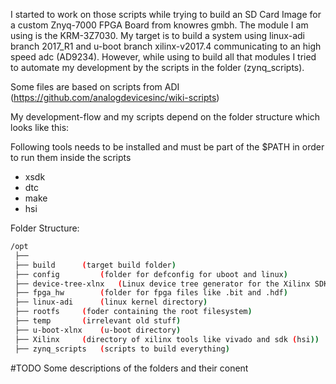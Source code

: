 
I started to work on those scripts while trying to build an SD Card Image for a custom Znyq-7000 FPGA Board from knowres gmbh.
The module I am using is the KRM-3Z7030. My target is to build a system using linux-adi branch 2017_R1 and u-boot branch xilinx-v2017.4 communicating to an high speed adc (AD9234).
However, while using to build all that modules I tried to automate my development by the scripts in the folder (zynq_scripts).

Some files are based on scripts from ADI (https://github.com/analogdevicesinc/wiki-scripts)

My development-flow and my scripts depend on the folder structure which looks like this:

Following tools needs to be installed and must be part of the $PATH in order to run them inside the scripts
- xsdk
- dtc
- make 
- hsi


Folder Structure:

```bash
/opt 
 ├──
 ├── build	  	(target build folder)
 ├── config       	(folder for defconfig for uboot and linux)
 ├── device-tree-xlnx   (Linux device tree generator for the Xilinx SDK (Vivado > 2014.1))
 ├── fpga_hw	  	(folder for fpga files like .bit and .hdf)
 ├── linux-adi    	(linux kernel directory) 
 ├── rootfs	  	(foder containing the root filesystem)
 ├── temp	  	(irrelevant old stuff)
 ├── u-boot-xlnx  	(u-boot directory)
 ├── Xilinx	  	(directory of xilinx tools like vivado and sdk (hsi))
 ├── zynq_scripts 	(scripts to build everything)	
```

#TODO Some descriptions of the folders and their conent
